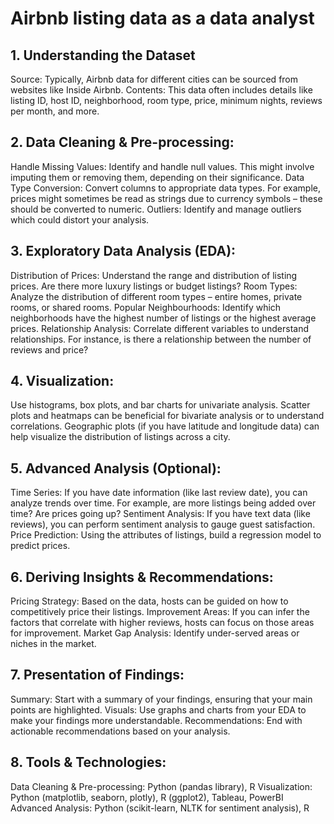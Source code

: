 #                                   Airbnb listing data as a data analyst     

## 1. Understanding the Dataset

 Source: Typically, Airbnb data for different cities can be sourced from websites like Inside Airbnb.
 Contents: This data often includes details like listing ID, host ID, neighborhood, room type, price, minimum nights, reviews per month, and more.

## 2. Data Cleaning & Pre-processing:

 Handle Missing Values: Identify and handle null values. This might involve imputing them or removing them, depending on their significance.
 Data Type Conversion: Convert columns to appropriate data types. For example, prices might sometimes be read as strings due to currency symbols – these should be converted 
 to numeric.
 Outliers: Identify and manage outliers which could distort your analysis.

## 3. Exploratory Data Analysis (EDA):

Distribution of Prices: Understand the range and distribution of listing prices. Are there more luxury listings or budget listings?
Room Types: Analyze the distribution of different room types – entire homes, private rooms, or shared rooms.
Popular Neighbourhoods: Identify which neighborhoods have the highest number of listings or the highest average prices.
Relationship Analysis: Correlate different variables to understand relationships. For instance, is there a relationship between the number of reviews and price?

## 4. Visualization:

Use histograms, box plots, and bar charts for univariate analysis.
Scatter plots and heatmaps can be beneficial for bivariate analysis or to understand correlations.
Geographic plots (if you have latitude and longitude data) can help visualize the distribution of listings across a city.

## 5. Advanced Analysis (Optional):

Time Series: If you have date information (like last review date), you can analyze trends over time. For example, are more listings being added over time? Are prices going up?
Sentiment Analysis: If you have text data (like reviews), you can perform sentiment analysis to gauge guest satisfaction.
Price Prediction: Using the attributes of listings, build a regression model to predict prices.

## 6. Deriving Insights & Recommendations:

Pricing Strategy: Based on the data, hosts can be guided on how to competitively price their listings.
Improvement Areas: If you can infer the factors that correlate with higher reviews, hosts can focus on those areas for improvement.
Market Gap Analysis: Identify under-served areas or niches in the market.

## 7. Presentation of Findings:

Summary: Start with a summary of your findings, ensuring that your main points are highlighted.
Visuals: Use graphs and charts from your EDA to make your findings more understandable.
Recommendations: End with actionable recommendations based on your analysis.

## 8. Tools & Technologies:

Data Cleaning & Pre-processing: Python (pandas library), R
Visualization: Python (matplotlib, seaborn, plotly), R (ggplot2), Tableau, PowerBI
Advanced Analysis: Python (scikit-learn, NLTK for sentiment analysis), R




